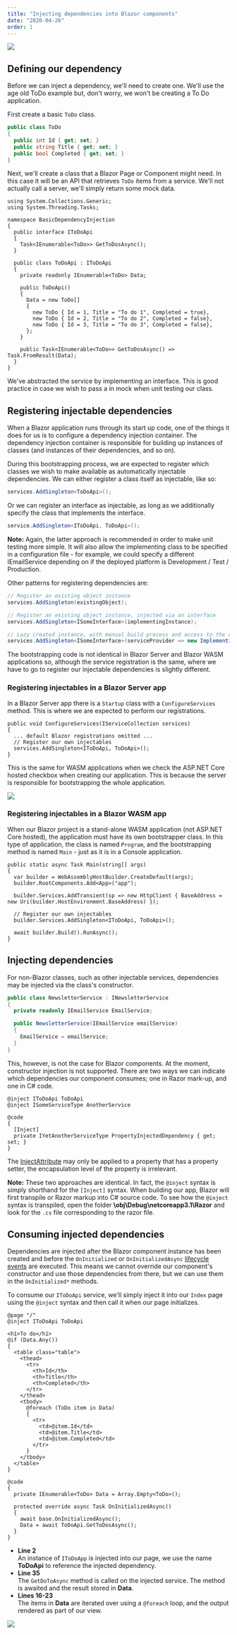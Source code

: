 ```yaml
---
title: "Injecting dependencies into Blazor components"
date: "2020-04-26"
order: 1
---
```


[![](images/SourceLink-e1567978928628.png)](https://github.com/mrpmorris/blazor-university/tree/master/src/DependencyInjection/BasicDependencyInjection)

## Defining our dependency

Before we can inject a dependency, we'll need to create one.
We'll use the age old ToDo example but, don't worry, we won't be creating a To Do application.

First create a basic `ToDo` class.

```cs
public class ToDo
{
  public int Id { get; set; }
  public string Title { get; set; }
  public bool Completed { get; set; }
}
```

Next, we'll create a class that a Blazor Page or Component might need.
In this case it will be an API that retrieves `ToDo` items from a service.
We'll not actually call a server, we'll simply return some mock data.

```razor
using System.Collections.Generic;
using System.Threading.Tasks;

namespace BasicDependencyInjection
{
  public interface IToDoApi
  {
    Task<IEnumerable<ToDo>> GetToDosAsync();
  }

  public class ToDoApi : IToDoApi
  {
    private readonly IEnumerable<ToDo> Data;

    public ToDoApi()
    {
      Data = new ToDo[]
      {
        new ToDo { Id = 1, Title = "To do 1", Completed = true},
        new ToDo { Id = 2, Title = "To do 2", Completed = false},
        new ToDo { Id = 3, Title = "To do 3", Completed = false},
      };
    }

    public Task<IEnumerable<ToDo>> GetToDosAsync() => Task.FromResult(Data);
  }
}
```

We've abstracted the service by implementing an interface.
This is good practice in case we wish to pass a in mock when unit testing our class.

## Registering injectable dependencies

When a Blazor application runs through its start up code,
one of the things it does for us is to configure a dependency injection container.
The dependency injection container is responsible for building up instances of classes
(and instances of their dependencies, and so on).

During this bootstrapping process,
we are expected to register which classes we wish to make available as automatically injectable dependencies.
We can either register a class itself as injectable, like so:

```cs
services.AddSingleton<ToDoApi>();
```

Or we can register an interface as injectable, as long as we additionally specify the class that implements the interface.

```cs
service.AddSingleton<IToDoApi, ToDoApi>();
```

**Note:** Again, the latter approach is recommended in order to make unit testing more simple.
It will also allow the implementing class to be specified in a configuration file - for example,
we could specify a different IEmailService depending on if the deployed platform is Development / Test / Production.

Other patterns for registering dependencies are:

```cs
// Register an existing object instance
services.AddSingleton(existingObject);

// Register an existing object instance, injected via an interface
services.AddSingleton<ISomeInterface>(implementingInstance);

// Lazy created instance, with manual build process and access to the current IServiceProvider
services.AddSingleton<ISomeInterface>(serviceProvider => new ImplementingType(.......));
```

The bootstrapping code is not identical in Blazor Server and Blazor WASM applications so,
although the service registration is the same,
where we have to go to register our injectable dependencies is slightly different.

### Registering injectables in a Blazor Server app

<!--- TODO: Cramer review the new startup template to see if this is still the same --->
In a Blazor Server app there is a `Startup` class with a `ConfigureServices` method.
This is where we are expected to perform our registrations.

```razor
public void ConfigureServices(IServiceCollection services)
{
  ... default Blazor registrations omitted ...
  // Register our own injectables
  services.AddSingleton<IToDoApi, ToDoApi>();
}
```

This is the same for WASM applications when we check the ASP.NET Core hosted checkbox when creating our application.
This is because the server is responsible for bootstrapping the whole application.

![](images/NewAspNetCoreHostedWasmApp.jpg)

### Registering injectables in a Blazor WASM app

When our Blazor project is a stand-alone WASM application (not ASP.NET Core hosted),
the application must have its own bootstrapper class.
In this type of application, the class is named `Program`,
and the bootstrapping method is named `Main` - just as it is in a Console application.

```razor
public static async Task Main(string[] args)
{
  var builder = WebAssemblyHostBuilder.CreateDefault(args);
  builder.RootComponents.Add<App>("app");

  builder.Services.AddTransient(sp => new HttpClient { BaseAddress = new Uri(builder.HostEnvironment.BaseAddress) });

  // Register our own injectables
  builder.Services.AddSingleton<IToDoApi, ToDoApi>();

  await builder.Build().RunAsync();
}
```

## Injecting dependencies

For non-Blazor classes, such as other injectable services, dependencies may be injected via the class's constructor.

```cs
public class NewsletterService : INewsletterService
{
  private readonly IEmailService EmailService;

  public NewsletterService(IEmailService emailService)
  {
    EmailService = emailService;
  }
}
```

This, however, is not the case for Blazor components.
At the moment, constructor injection is not supported.
There are two ways we can indicate which dependencies our component consumes; one in Razor mark-up, and one in C# code.

```razor
@inject IToDoApi ToDoApi
@inject ISomeServiceType AnotherService

@code
{
  [Inject]
  private IYetAnotherServiceType PropertyInjectedDependency { get; set; }
}
```

The [InjectAttribute](https://docs.microsoft.com/en-us/dotnet/api/microsoft.aspnetcore.components.injectattribute)
may only be applied to a property that has a property setter, the encapsulation level of the property is irrelevant.

**Note:** These two approaches are identical.
In fact, the `@inject` syntax is simply shorthand for the `[Inject]` syntax.
When building our app, Blazor will first transpile or Razor markup into C# source code.
To see how the `@inject` syntax is transpiled, open the folder **\obj\Debug\netcoreapp3.1\Razor** and look for the `.cs`
file corresponding to the razor file.

## Consuming injected dependencies

Dependencies are injected after the Blazor component instance has been created and before the `OnInitialized` or `OnInitializedAsync`
[lifecycle events](https://blazor-university.com/components/component-lifecycles/) are executed.
This means we cannot override our component's constructor and use those dependencies from there,
but we can use them in the `OnInitialized*` methods.

To consume our `IToDoApi` service,
we'll simply inject it into our `Index` page using the `@inject` syntax and then call it when our page initializes.

```razor {: line-numbers}
@page "/"
@inject IToDoApi ToDoApi

<h1>To do</h1>
@if (Data.Any())
{
  <table class="table">
    <thead>
      <tr>
        <th>Id</th>
        <th>Title</th>
        <th>Completed</th>
      </tr>
    </thead>
    <tbody>
      @foreach (ToDo item in Data)
      {
        <tr>
          <td>@item.Id</td>
          <td>@item.Title</td>
          <td>@item.Completed</td>
        </tr>
      }
    </tbody>
  </table>
}

@code
{
  private IEnumerable<ToDo> Data = Array.Empty<ToDo>();

  protected override async Task OnInitializedAsync()
  {
    await base.OnInitializedAsync();
    Data = await ToDoApi.GetToDosAsync();
  }
}
```

- **Line 2**  
    An instance of `IToDoApp` is injected into our page, we use the name **ToDoApi** to reference the injected dependency.
- **Line 35**  
    The `GetDoToAsync` method is called on the injected service. The method is awaited and the result stored in **Data**.
- **Lines 16-23**  
    The items in **Data** are iterated over using a `@foreach` loop, and the output rendered as part of our view.

![](images/ToDoListRendered.png)
